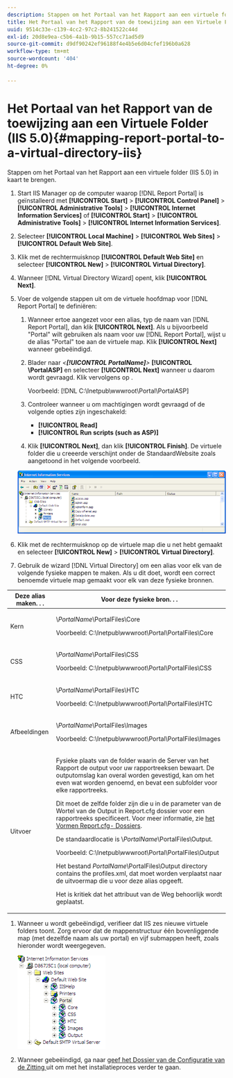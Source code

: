 ```yaml
---
description: Stappen om het Portaal van het Rapport aan een virtuele folder (IIS 5.0) in kaart te brengen.
title: Het Portaal van het Rapport van de toewijzing aan een Virtuele Folder (IIS 5.0)
uuid: 9514c33e-c139-4cc2-97c2-8b241522c44d
exl-id: 20d8e9ea-c5b6-4a1b-9b15-557cc71ad5d9
source-git-commit: d9df90242ef96188f4e4b5e6d04cfef196b0a628
workflow-type: tm+mt
source-wordcount: '404'
ht-degree: 0%

---
```


# Het Portaal van het Rapport van de toewijzing aan een Virtuele Folder (IIS 5.0){#mapping-report-portal-to-a-virtual-directory-iis}

Stappen om het Portaal van het Rapport aan een virtuele folder (IIS 5.0) in kaart te brengen.

1. Start IIS Manager op de computer waarop [!DNL Report Portal] is geïnstalleerd met **[!UICONTROL Start]** > **[!UICONTROL Control Panel]** > **[!UICONTROL Administrative Tools]** > **[!UICONTROL Internet Information Services]** of **[!UICONTROL Start]** > **[!UICONTROL Administrative Tools]** > **[!UICONTROL Internet Information Services]**.

1. Selecteer **[!UICONTROL Local Machine]** > **[!UICONTROL Web Sites]** > **[!UICONTROL Default Web Site]**.

1. Klik met de rechtermuisknop **[!UICONTROL Default Web Site]** en selecteer **[!UICONTROL New]** > **[!UICONTROL Virtual Directory]**.

1. Wanneer [!DNL Virtual Directory Wizard] opent, klik **[!UICONTROL Next]**.

1. Voer de volgende stappen uit om de virtuele hoofdmap voor [!DNL Report Portal] te definiëren:

   1. Wanneer ertoe aangezet voor een alias, typ de naam van [!DNL Report Portal], dan klik **[!UICONTROL Next]**. Als u bijvoorbeeld &quot;Portal&quot; wilt gebruiken als naam voor uw [!DNL Report Portal], wijst u de alias &quot;Portal&quot; toe aan de virtuele map. Klik **[!UICONTROL Next]** wanneer gebeëindigd.

   1. Blader naar *&lt;**[!UICONTROL PortalName]**>* **[!UICONTROL \PortalASP]** en selecteer **[!UICONTROL Next]** wanneer u daarom wordt gevraagd. Klik vervolgens op .

      Voorbeeld: [!DNL C:\Inetpub\wwwroot\Portal\PortalASP]

   1. Controleer wanneer u om machtigingen wordt gevraagd of de volgende opties zijn ingeschakeld:

      * **[!UICONTROL Read]**
      * **[!UICONTROL Run scripts (such as ASP)]**
   1. Klik **[!UICONTROL Next]**, dan klik **[!UICONTROL Finish]**. De virtuele folder die u creeerde verschijnt onder de StandaardWebsite zoals aangetoond in het volgende voorbeeld.

   ![](assets/RptPort_scrn_VirDirManual.png)

1. Klik met de rechtermuisknop op de virtuele map die u net hebt gemaakt en selecteer **[!UICONTROL New]** > **[!UICONTROL Virtual Directory]**.

1. Gebruik de wizard [!DNL Virtual Directory] om een alias voor elk van de volgende fysieke mappen te maken. Als u dit doet, wordt een correct benoemde virtuele map gemaakt voor elk van deze fysieke bronnen.

<table id="table_B2E04423C20F40CAA8EDA3FCBA210AA2"> 
 <thead> 
  <tr> 
   <th colname="col1" class="entry"> Deze alias maken. . . </th> 
   <th colname="col2" class="entry"> Voor deze fysieke bron. . . </th> 
  </tr>
 </thead>
 <tbody> 
  <tr> 
   <td colname="col1"> Kern </td> 
   <td colname="col2"> <p>\<i>PortalName</i>\PortalFiles\Core </p> <p>Voorbeeld: <span class="filepath"> C:\Inetpub\wwwroot\Portal\PortalFiles\Core</span> </p> </td> 
  </tr> 
  <tr> 
   <td colname="col1"> CSS </td> 
   <td colname="col2"> <p>\<i>PortalName</i>\PortalFiles\CSS </p> <p>Voorbeeld: <span class="filepath"> C:\Inetpub\wwwroot\Portal\PortalFiles\CSS</span> </p> </td> 
  </tr> 
  <tr> 
   <td colname="col1"> HTC </td> 
   <td colname="col2"> <p>\<i>PortalName</i>\PortalFiles\HTC </p> <p>Voorbeeld: <span class="filepath"> C:\Inetpub\wwwroot\Portal\PortalFiles\HTC</span> </p> </td> 
  </tr> 
  <tr> 
   <td colname="col1"> Afbeeldingen </td> 
   <td colname="col2"> <p>\<i>PortalName</i>\PortalFiles\Images </p> <p>Voorbeeld: <span class="filepath"> C:\Inetpub\wwwroot\Portal\PortalFiles\Images</span> </p> </td> 
  </tr> 
  <tr> 
   <td colname="col1"> Uitvoer </td> 
   <td colname="col2"> <p>Fysieke plaats van de folder waarin <span class="keyword"> de Server van het Rapport </span> de output voor uw rapportreeksen bewaart. De outputomslag kan overal worden gevestigd, kan om het even wat worden genoemd, en bevat een subfolder voor elke rapportreeks. </p> <p>Dit moet de zelfde folder zijn die u in de parameter van de Wortel van de Output in <span class="filepath"> Report.cfg</span> dossier voor een rapportreeks specificeert. Voor meer informatie, zie <a href="../../../../home/c-rpt-oview/c-admin-rpt/c-config-rpt-files.md#concept-cf4b95344fcb4c8c877db91e5f1d345d"> het Vormen Report.cfg- Dossiers</a>. </p> <p>De standaardlocatie is \<i>PortalName</i>\PortalFiles\Output. </p> <p>Voorbeeld: <span class="filepath"> C:\Inetpub\wwwroot\Portal\PortalFiles\Output</span> </p> <p>Het bestand <i>PortalName</i>\PortalFiles\Output directory contains the <span class="filepath"> profiles.xml</span>, dat moet worden verplaatst naar de uitvoermap die u voor deze alias opgeeft. </p> <p>Het is kritiek dat <span class="wintitle"> het attribuut van de Weg</span> behoorlijk wordt geplaatst. </p> </td> 
  </tr> 
 </tbody> 
</table>

1. Wanneer u wordt gebeëindigd, verifieer dat IIS zes nieuwe virtuele folders toont. Zorg ervoor dat de mappenstructuur één bovenliggende map (met dezelfde naam als uw portal) en vijf submappen heeft, zoals hieronder wordt weergegeven.

   ![](assets/rptPort_scrn_VirDirs_Installed.png)

1. Wanneer gebeëindigd, ga naar [geef het Dossier van de Configuratie van de Zitting ](../../../../home/c-rpt-oview/c-install-rpt-port/t-edit-sess-config-file.md#task-cf11c3a780bd4936afd3f64a6b30afc7) uit om met het installatieproces verder te gaan.
